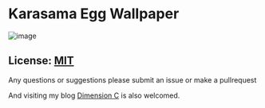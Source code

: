 Karasama Egg Wallpaper
========

![image](https://ooo.0o0.ooo/2016/12/27/5862a54cc54da.png)

License: [MIT](https://cos.mit-license.org)
-------

Any questions or suggestions please submit an issue or make a pullrequest

And visiting my blog [Dimension C](http://classicoldsong.me) is also welcomed.
